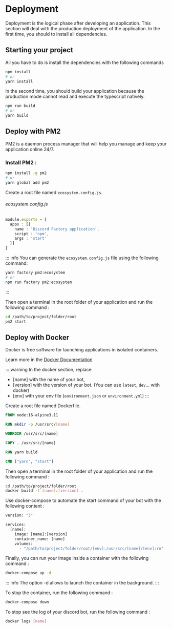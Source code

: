 # Deployment
Deployment is the logical phase after developing an application. This section will deal with the production deployment of the application. In the first time, you should to install all dependencies.

## Starting your project
All you have to do is install the dependencies with the following commands

```bash
npm install
# or
yarn install
```

In the second time, you should build your application because the production mode cannot read and execute the typescript natively.

```bash
npm run build
# or
yarn build
```

## Deploy with PM2
PM2 is a daemon process manager that will help you manage and keep your application online 24/7.

### Install PM2 :
```bash
npm install -g pm2
# or
yarn global add pm2
```

Create a root file named `ecosystem.config.js`.

###### ecosystem.config.js
```ts
module.exports = {
  apps : [{
    name : 'Discord Factory application',
    script : 'npm',
    args : 'start'
  }]
}
```

::: info
You can generate the `ecosystem.config.js` file using the following command:
```bash
yarn factory pm2:ecosystem
# or
npm run factory pm2:ecosystem
```
:::

Then open a terminal in the root folder of your application and run the following command :
```bash
cd /path/to/project/folder/root
pm2 start
```

## Deploy with Docker
Docker is free software for launching applications in isolated containers.

Learn more in the [Docker Documentation]()

::: warning
In the docker section, replace
- [name] with the name of your bot,
- [version] with the version of your bot. (You can use `latest`, `dev`... with docker)
- [env] with your env file (`environment.json` or `environment.yml`)
:::

Create a root file named Dockerfile.

```dockerfile
FROM node:16-alpine3.11

RUN mkdir -p /usr/src/[name]

WORKDIR /usr/src/[name]

COPY . /usr/src/[name]

RUN yarn build

CMD ["yarn", "start"]
```

Then open a terminal in the root folder of your application and run the following command :

```bash
cd /path/to/project/folder/root
docker build -t [name]:[version] .
```

Use docker-compose to automate the start command of your bot with the following content :
```dockerfile
version: "3"

services:
  [name]:
    image: [name]:[version]
    container_name: [name]
    volumes:
      - "/path/to/project/folder/root/[env]:/usr/src/[name]/[env]:ro"
```

Finally, you can run your image inside a container with the following command :

```bash
docker-compose up -d
```

::: info
The option -d allows to launch the container in the background.
:::

To stop the container, run the following command :
```bash
docker-compose down
```

To stop see the log of your discord bot, run the following command :

```bash
docker logs [name]
```